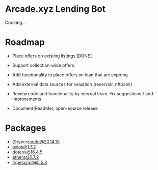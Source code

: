 # Arcade.xyz Lending Bot

Cooking...

# Roadmap

- Place offers on existing listings [DONE]

- Support collection-wide offers

- Add functionality to place offers on loan that are expiring

- Add external data sources for valuation (reservoir, nftbank)

- Review code and functionality by internal team. Fix suggestions / add improvements

- Document(ReadMe), open-source release

# Packages

- @types/node@20.14.10
- axios@1.7.2
- dotenv@16.4.5
- ethers@5.7.2
- typescript@5.5.3